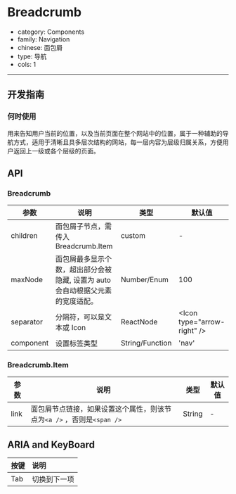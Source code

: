# Breadcrumb

-   category: Components
-   family: Navigation
-   chinese: 面包屑
-   type: 导航
-   cols: 1

---

## 开发指南

### 何时使用

用来告知用户当前的位置，以及当前页面在整个网站中的位置，属于一种辅助的导航方式，适用于清晰且具多层次结构的网站，每一层内容为层级归属关系，方便用户返回上一级或各个层级的页面。

## API

### Breadcrumb

| 参数        | 说明                                          | 类型              | 默认值                            |
| --------- | ------------------------------------------- | --------------- | ------------------------------ |
| children  | 面包屑子节点，需传入 Breadcrumb.Item                  | custom          | -                              |
| maxNode   | 面包屑最多显示个数，超出部分会被隐藏, 设置为 auto 会自动根据父元素的宽度适配。 | Number/Enum     | 100                            |
| separator | 分隔符，可以是文本或 Icon                             | ReactNode       | &lt;Icon type="arrow-right" /> |
| component | 设置标签类型                                      | String/Function | 'nav'                          |

### Breadcrumb.Item

| 参数   | 说明                                           | 类型     | 默认值 |
| ---- | -------------------------------------------- | ------ | --- |
| link | 面包屑节点链接，如果设置这个属性，则该节点为`<a />` ，否则是`<span />` | String | -   |

## ARIA and KeyBoard

| 按键  | 说明     |
| :-- | :----- |
| Tab | 切换到下一项 |
